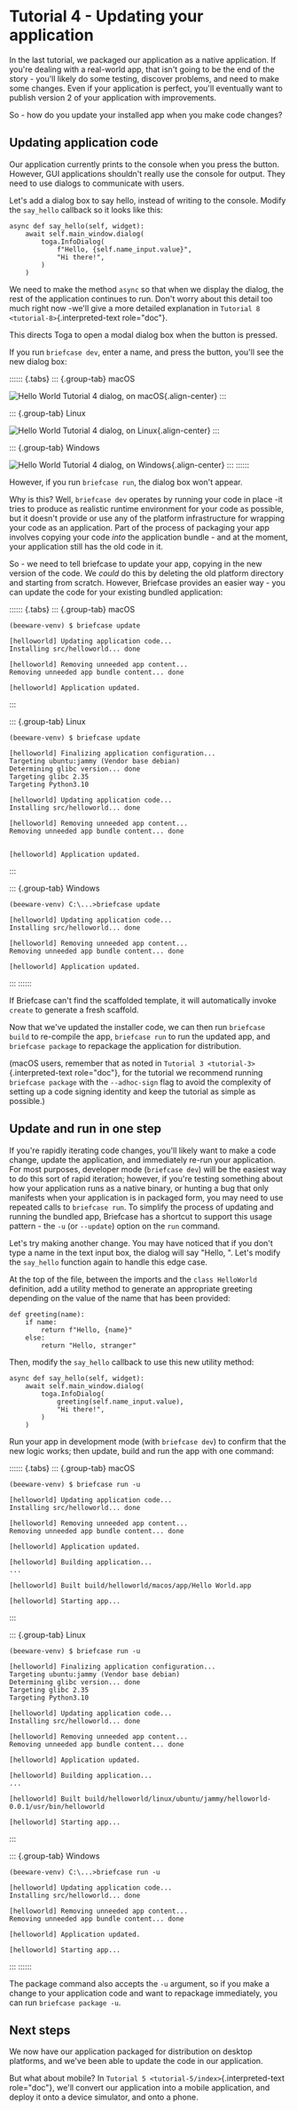 # Tutorial 4 - Updating your application

In the last tutorial, we packaged our application as a native
application. If you're dealing with a real-world app, that isn't going
to be the end of the story - you'll likely do some testing, discover
problems, and need to make some changes. Even if your application is
perfect, you'll eventually want to publish version 2 of your application
with improvements.

So - how do you update your installed app when you make code changes?

## Updating application code

Our application currently prints to the console when you press the
button. However, GUI applications shouldn't really use the console for
output. They need to use dialogs to communicate with users.

Let's add a dialog box to say hello, instead of writing to the console.
Modify the `say_hello` callback so it looks like this:

    async def say_hello(self, widget):
        await self.main_window.dialog(
            toga.InfoDialog(
                f"Hello, {self.name_input.value}",
                "Hi there!",
            )
        )

We need to make the method `async` so that when we display the dialog,
the rest of the application continues to run. Don't worry about this
detail too much right now -we'll give a more detailed explanation in
`Tutorial 8 <tutorial-8>`{.interpreted-text role="doc"}.

This directs Toga to open a modal dialog box when the button is pressed.

If you run `briefcase dev`, enter a name, and press the button, you'll
see the new dialog box:

:::::: {.tabs}
::: {.group-tab}
macOS

![Hello World Tutorial 4 dialog, on macOS](images/macOS/tutorial-4.png){.align-center}
:::

::: {.group-tab}
Linux

![Hello World Tutorial 4 dialog, on Linux](images/linux/tutorial-4.png){.align-center}
:::

::: {.group-tab}
Windows

![Hello World Tutorial 4 dialog, on Windows](images/windows/tutorial-4.png){.align-center}
:::
::::::

However, if you run `briefcase run`, the dialog box won't appear.

Why is this? Well, `briefcase dev` operates by running your code in
place -it tries to produce as realistic runtime environment for your
code as possible, but it doesn't provide or use any of the platform
infrastructure for wrapping your code as an application. Part of the
process of packaging your app involves copying your code *into* the
application bundle - and at the moment, your application still has the
old code in it.

So - we need to tell briefcase to update your app, copying in the new
version of the code. We *could* do this by deleting the old platform
directory and starting from scratch. However, Briefcase provides an
easier way - you can update the code for your existing bundled
application:

:::::: {.tabs}
::: {.group-tab}
macOS

``` console
(beeware-venv) $ briefcase update

[helloworld] Updating application code...
Installing src/helloworld... done

[helloworld] Removing unneeded app content...
Removing unneeded app bundle content... done

[helloworld] Application updated.
```
:::

::: {.group-tab}
Linux

``` console
(beeware-venv) $ briefcase update

[helloworld] Finalizing application configuration...
Targeting ubuntu:jammy (Vendor base debian)
Determining glibc version... done
Targeting glibc 2.35
Targeting Python3.10

[helloworld] Updating application code...
Installing src/helloworld... done

[helloworld] Removing unneeded app content...
Removing unneeded app bundle content... done


[helloworld] Application updated.
```
:::

::: {.group-tab}
Windows

``` doscon
(beeware-venv) C:\...>briefcase update

[helloworld] Updating application code...
Installing src/helloworld... done

[helloworld] Removing unneeded app content...
Removing unneeded app bundle content... done

[helloworld] Application updated.
```
:::
::::::

If Briefcase can't find the scaffolded template, it will automatically
invoke `create` to generate a fresh scaffold.

Now that we've updated the installer code, we can then run
`briefcase build` to re-compile the app, `briefcase run` to run the
updated app, and `briefcase package` to repackage the application for
distribution.

(macOS users, remember that as noted in
`Tutorial 3 <tutorial-3>`{.interpreted-text role="doc"}, for the
tutorial we recommend running `briefcase package` with the
`--adhoc-sign` flag to avoid the complexity of setting up a code signing
identity and keep the tutorial as simple as possible.)

## Update and run in one step

If you're rapidly iterating code changes, you'll likely want to make a
code change, update the application, and immediately re-run your
application. For most purposes, developer mode (`briefcase dev`) will be
the easiest way to do this sort of rapid iteration; however, if you're
testing something about how your application runs as a native binary, or
hunting a bug that only manifests when your application is in packaged
form, you may need to use repeated calls to `briefcase run`. To simplify
the process of updating and running the bundled app, Briefcase has a
shortcut to support this usage pattern - the `-u` (or `--update`) option
on the `run` command.

Let's try making another change. You may have noticed that if you don't
type a name in the text input box, the dialog will say "Hello, ". Let's
modify the `say_hello` function again to handle this edge case.

At the top of the file, between the imports and the `class HelloWorld`
definition, add a utility method to generate an appropriate greeting
depending on the value of the name that has been provided:

    def greeting(name):
        if name:
            return f"Hello, {name}"
        else:
            return "Hello, stranger"

Then, modify the `say_hello` callback to use this new utility method:

    async def say_hello(self, widget):
        await self.main_window.dialog(
            toga.InfoDialog(
                greeting(self.name_input.value),
                "Hi there!",
            )
        )

Run your app in development mode (with `briefcase dev`) to confirm that
the new logic works; then update, build and run the app with one
command:

:::::: {.tabs}
::: {.group-tab}
macOS

``` console
(beeware-venv) $ briefcase run -u

[helloworld] Updating application code...
Installing src/helloworld... done

[helloworld] Removing unneeded app content...
Removing unneeded app bundle content... done

[helloworld] Application updated.

[helloworld] Building application...
...

[helloworld] Built build/helloworld/macos/app/Hello World.app

[helloworld] Starting app...
```
:::

::: {.group-tab}
Linux

``` console
(beeware-venv) $ briefcase run -u

[helloworld] Finalizing application configuration...
Targeting ubuntu:jammy (Vendor base debian)
Determining glibc version... done
Targeting glibc 2.35
Targeting Python3.10

[helloworld] Updating application code...
Installing src/helloworld... done

[helloworld] Removing unneeded app content...
Removing unneeded app bundle content... done

[helloworld] Application updated.

[helloworld] Building application...
...

[helloworld] Built build/helloworld/linux/ubuntu/jammy/helloworld-0.0.1/usr/bin/helloworld

[helloworld] Starting app...
```
:::

::: {.group-tab}
Windows

``` doscon
(beeware-venv) C:\...>briefcase run -u

[helloworld] Updating application code...
Installing src/helloworld... done

[helloworld] Removing unneeded app content...
Removing unneeded app bundle content... done

[helloworld] Application updated.

[helloworld] Starting app...
```
:::
::::::

The package command also accepts the `-u` argument, so if you make a
change to your application code and want to repackage immediately, you
can run `briefcase package -u`.

## Next steps

We now have our application packaged for distribution on desktop
platforms, and we've been able to update the code in our application.

But what about mobile? In
`Tutorial 5 <tutorial-5/index>`{.interpreted-text role="doc"}, we'll
convert our application into a mobile application, and deploy it onto a
device simulator, and onto a phone.
